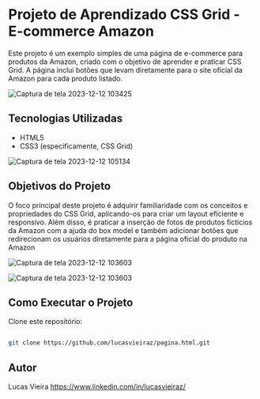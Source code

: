 # Projeto de Aprendizado CSS Grid - E-commerce Amazon

Este projeto é um exemplo simples de uma página de e-commerce para produtos da Amazon, criado com o objetivo de aprender e praticar CSS Grid. A página inclui botões que levam diretamente para o site oficial da Amazon para cada produto listado.

![Captura de tela 2023-12-12 103425](https://github.com/lucasvieiraz/Layout_responsivo/assets/138801061/326869c9-7fbf-40c2-8700-d47e47144269)

## Tecnologias Utilizadas

- HTML5
- CSS3 (especificamente, CSS Grid)

![Captura de tela 2023-12-12 105134](https://github.com/lucasvieiraz/Layout_responsivo/assets/138801061/94f7c196-d433-438e-8f65-f09dd08e52b2)

## Objetivos do Projeto

 O foco principal deste projeto é adquirir familiaridade com os conceitos e propriedades do CSS Grid, aplicando-os para criar um layout eficiente e responsivo. Além disso, é praticar a inserção de fotos de produtos fictícios da Amazon com a ajuda do box model e também adicionar botões que redirecionam os usuários diretamente para a página oficial do produto na Amazon

 ![Captura de tela 2023-12-12 103603](https://github.com/lucasvieiraz/Layout_responsivo/assets/138801061/1dcd5c67-e1bc-4806-8088-27e879cd1b87)


 

![Captura de tela 2023-12-12 103603](https://github.com/lucasvieiraz/Layout_responsivo/assets/138801061/c882f045-2542-4033-a498-0e741eab506c)



## Como Executar o Projeto
Clone este repositório:

   ```bash
   
   git clone https://github.com/lucasvieiraz/pagina.html.git
```
## Autor
Lucas Vieira
https://www.linkedin.com/in/lucasvieiraz/


